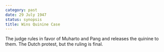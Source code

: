 ```yaml
---
category: past
date: 29 July 1947
status: synopsis
title: Wins Quinine Case
---
```



The judge rules in favor of Muharto and Pang and
releases the quinine to them. The Dutch protest, but the ruling is
final.
